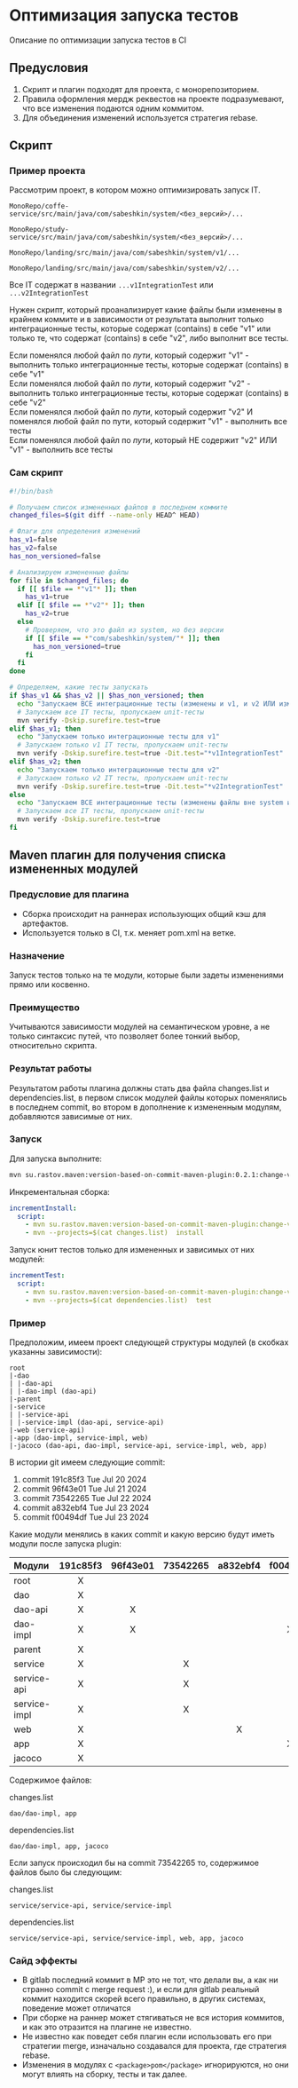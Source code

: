 # Оптимизация запуска тестов
Описание по оптимизации запуска тестов в CI

## Предусловия
1. Скрипт и плагин подходят для проекта, с монорепозиторием. 
2. Правила оформления мердж реквестов на проекте подразумевают, что все изменения подаются одним коммитом.
3. Для объединения изменений используется стратегия rebase. 

## Скрипт

### Пример проекта

Рассмотрим проект, в котором можно оптимизировать запуск IT.

`MonoRepo/coffe-service/src/main/java/com/sabeshkin/system/<без_версий>/...`

`MonoRepo/study-service/src/main/java/com/sabeshkin/system/<без_версий>/...`

`MonoRepo/landing/src/main/java/com/sabeshkin/system/v1/...`

`MonoRepo/landing/src/main/java/com/sabeshkin/system/v2/...`

Все IT содержат в названии `...v1IntegrationTest` или `...v2IntegrationTest`

Нужен скрипт, который проанализирует какие файлы были изменены в крайнем коммите и в зависимости от результата выполнит только интеграционные тесты, которые содержат (contains) в себе "v1" или только те, что содержат (contains) в себе "v2", либо выполнит все тесты.
  
Если поменялся любой файл по _пути_, который содержит  "v1" - выполнить только интеграционные тесты, которые содержат (contains) в себе "v1"  
Если поменялся любой файл по _пути_, который содержит  "v2" - выполнить только интеграционные тесты, которые содержат (contains) в себе "v2"  
Если поменялся любой файл по _пути_, который содержит  "v2" И поменялся любой файл по пути, который содержит  "v1" - выполнить все тесты  
Если поменялся любой файл по _пути_, который НЕ содержит  "v2" ИЛИ "v1" - выполнить все тесты  

### Сам скрипт
```bash
#!/bin/bash

# Получаем список измененных файлов в последнем коммите
changed_files=$(git diff --name-only HEAD^ HEAD)

# Флаги для определения изменений
has_v1=false
has_v2=false
has_non_versioned=false

# Анализируем измененные файлы
for file in $changed_files; do
  if [[ $file == *"v1"* ]]; then
    has_v1=true
  elif [[ $file == *"v2"* ]]; then
    has_v2=true
  else
    # Проверяем, что это файл из system, но без версии
    if [[ $file == *"com/sabeshkin/system/"* ]]; then
      has_non_versioned=true
    fi
  fi
done

# Определяем, какие тесты запускать
if $has_v1 && $has_v2 || $has_non_versioned; then
  echo "Запускаем ВСЕ интеграционные тесты (изменены и v1, и v2 ИЛИ изменены файлы без версии)"
  # Запускаем все IT тесты, пропускаем unit-тесты
  mvn verify -Dskip.surefire.test=true
elif $has_v1; then
  echo "Запускаем только интеграционные тесты для v1"
  # Запускаем только v1 IT тесты, пропускаем unit-тесты
  mvn verify -Dskip.surefire.test=true -Dit.test="*v1IntegrationTest"
elif $has_v2; then
  echo "Запускаем только интеграционные тесты для v2"
  # Запускаем только v2 IT тесты, пропускаем unit-тесты
  mvn verify -Dskip.surefire.test=true -Dit.test="*v2IntegrationTest"
else
  echo "Запускаем ВСЕ интеграционные тесты (изменены файлы вне system или другие условия)"
  # Запускаем все IT тесты, пропускаем unit-тесты
  mvn verify -Dskip.surefire.test=true
fi
```

## Maven плагин для получения списка измененных модулей

### Предусловие для плагина

* Сборка происходит на раннерах использующих общий кэш для артефактов.
* Используется только в CI, т.к. меняет pom.xml на ветке.

### Назначение
Запуск тестов только на те модули, которые были задеты изменениями прямо или косвенно. 

### Преимущество
Учитываются зависимости модулей на семантическом уровне, а не только синтаксис путей, что позволяет более тонкий выбор, относительно скрипта.

### Результат работы
Результатом работы плагина должны стать два файла changes.list и dependencies.list,
в первом список модулей файлы которых поменялись в последнем commit,
во втором в дополнение к измененным модулям, добавляются зависимые от них.

### Запуск

Для запуска выполните:
```sh
mvn su.rastov.maven:version-based-on-commit-maven-plugin:0.2.1:change-version
```

Инкрементальная сборка:

```yaml
incrementInstall:
  script:
    - mvn su.rastov.maven:version-based-on-commit-maven-plugin:change-version
    - mvn --projects=$(cat changes.list)  install

```

Запуск юнит тестов только для измененных и зависимых от них модулей:

```yaml
incrementTest:
  script:
    - mvn su.rastov.maven:version-based-on-commit-maven-plugin:change-version
    - mvn --projects=$(cat dependencies.list)  test
```

### Пример

Предположим, имеем проект следующей структуры модулей
(в скобках указанны зависимости):

```
root
|-dao
| |-dao-api
| |-dao-impl (dao-api)
|-parent
|-service
| |-service-api
| |-service-impl (dao-api, service-api)
|-web (service-api)
|-app (dao-impl, service-impl, web)
|-jacoco (dao-api, dao-impl, service-api, service-impl, web, app)
```

В истории git имеем следующие commit:

1. commit 191c85f3 Tue Jul 20 2024
2. commit 96f43e01 Tue Jul 21 2024
3. commit 73542265 Tue Jul 22 2024
4. commit a832ebf4 Tue Jul 23 2024
5. commit f00494df Tue Jul 23 2024

Какие модули менялись в каких commit и какую версию будут иметь модули после запуска plugin:

| Модули       | 191c85f3 | 96f43e01 | 73542265 | a832ebf4 | f00494df | Версия                |
|:-------------|:--------:|:--------:|:--------:|:--------:|:--------:|-----------------------|
| root         |    X     |          |          |          |          | не изменится          |
| dao          |    X     |          |          |          |          | не изменится          |
| dao-api      |    X     |    X     |          |          |          | `2024_07_21_96f43e01` |
| dao-impl     |    X     |    X     |          |          |    Х     | `2024_07_23_f00494df` |
| parent       |    X     |          |          |          |          | не изменится          |
| service      |    X     |          |    X     |          |          | не изменится          |
| service-api  |    X     |          |    X     |          |          | `2024_07_22_73542265` |
| service-impl |    X     |          |    X     |          |          | `2024_07_22_73542265` |
| web          |    X     |          |          |    Х     |          | `2024_07_23_a832ebf4` |
| app          |    X     |          |          |          |    Х     | `2024_07_23_f00494df` |
| jacoco       |    X     |          |          |          |          | `2024_07_20_191c85f3` |

Содержимое файлов:

changes.list

```text
dao/dao-impl, app
```

dependencies.list

```text
dao/dao-impl, app, jacoco
```

Если запуск происходил бы на commit 73542265 то, содержимое файлов было бы следующим:

changes.list

```text
service/service-api, service/service-impl
```

dependencies.list

```text
service/service-api, service/service-impl, web, app, jacoco
```



### Сайд эффекты

* В gitlab последний коммит в МР это не тот, что делали вы, а как ни странно
  commit c merge request :), и если для gitlab реальный коммит находится скорей всего правильно,
  в других системах, поведение может отличатся
* При сборке на раннер может стягиваться не вся история коммитов, и как это отразится
  на плагине не известно.
* Не известно как поведет себя плагин если использовать его при стратегии merge, изначально
  создавался для проекта, где стратегия rebase.
* Изменения в модулях с `<package>pom</package>` игнорируются, но они могут влиять на сборку,
  тесты и так далее.

